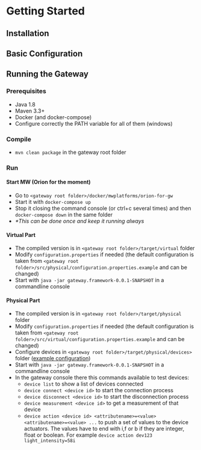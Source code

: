 # Getting Started

## Installation

## Basic Configuration

## Running the Gateway
### Prerequisites

 - Java 1.8
 - Maven 3.3+
 - Docker (and docker-compose)
 - Configure correctly the PATH variable for all of them (windows)

### Compile
 - `mvn clean package` in the gateway root folder

### Run

#### Start MW (Orion for the moment)
 - Go to `<gateway root folder>/docker/mwplatforms/orion-for-gw`
 - Start it with `docker-compose up`
 - Stop it closing the command console (or ctrl+c several times) and then `docker-compose down` in the same folder
 - *\*This can be done once and keep it running always*

#### Virtual Part
 - The compiled version is in `<gateway root folder>/target/virtual` folder
 - Modify `configuration.properties` if needed (the default configuration is taken from `<gateway root folder>/src/physical/configuration.properties.example` and can be changed)
 - Start with `java -jar gateway.framework-0.0.1-SNAPSHOT` in a commandline console

#### Physical Part
 - The compiled version is in `<gateway root folder>/target/physical` folder
 - Modify `configuration.properties` if needed (the default configuration is taken from `<gateway root folder>/src/virtual/configuration.properties.example` and can be changed)
 - Configure devices in `<gateway root folder>/target/physical/devices>` folder ([example configuration](https://git.inter-iot.eu/Inter-IoT/gateway/wiki/Device+Configuration+File))
 - Start with `java -jar gateway.framework-0.0.1-SNAPSHOT` in a commandline console
 - In the gateway console there this commands available to test devices:
     - `device list` to show a list of devices connected
     - `device connect <device id>` to start the connection process
     - `device disconnect <device id>` to start the disconnection process
     - `device measurement <device id>` to get a measurement of that device
     - `device action <device id> <attributename>=<value> <attributename>=<value> ...` to push a set of values to the device actuators. The values have to end with i,f or b if they are integer, float or boolean. For example `device action dev123 light_intensity=58i`
